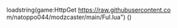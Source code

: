 loadstring(game:HttpGet https://raw.githubusercontent.co m/natoppo044/modzcaster/main/Ful.lua") ()





